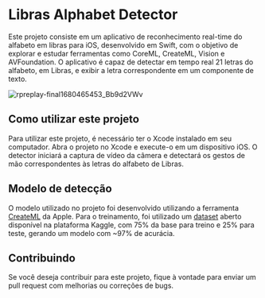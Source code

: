 # Libras Alphabet Detector
Este projeto consiste em um aplicativo de reconhecimento real-time do alfabeto em libras para iOS, desenvolvido em Swift, com o objetivo de explorar e estudar ferramentas como CoreML, CreateML, Vision e AVFoundation.
O aplicativo é capaz de detectar em tempo real 21 letras do alfabeto, em Libras, e exibir a letra correspondente em um componente de texto.

![rpreplay-final1680465453_Bb9d2VWv](https://user-images.githubusercontent.com/20246441/229413596-19906b5d-5325-4a80-951a-2151b55d5b96.gif)

## Como utilizar este projeto
Para utilizar este projeto, é necessário ter o Xcode instalado em seu computador. Abra o projeto no Xcode e execute-o em um dispositivo iOS. O detector iniciará a captura de vídeo da câmera e detectará os gestos de mão correspondentes às letras do alfabeto de Libras.

## Modelo de detecção
O modelo utilizado no projeto foi desenvolvido utilizando a ferramenta [CreateML](https://developer.apple.com/machine-learning/create-ml/) da Apple. Para o treinamento, foi utilizado um [dataset](https://www.kaggle.com/datasets/williansoliveira/libras) aberto disponível na plataforma Kaggle, com 75% da base para treino e 25% para teste, gerando um modelo com ~97% de acurácia.

## Contribuindo
Se você deseja contribuir para este projeto, fique à vontade para enviar um pull request com melhorias ou correções de bugs.
